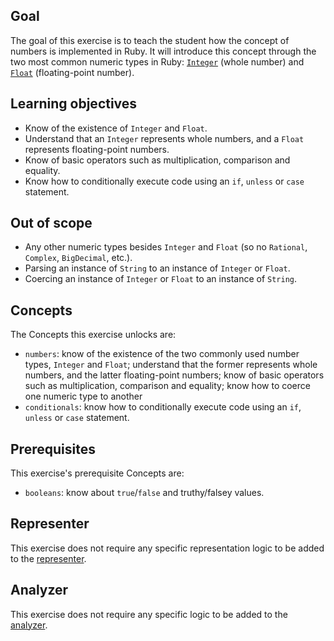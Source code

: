 ## Goal

The goal of this exercise is to teach the student how the concept of numbers is implemented in Ruby. It will introduce this concept through the two most common numeric types in Ruby: [`Integer`][integer-ruby] (whole number) and [`Float`][float-ruby] (floating-point number).

## Learning objectives

- Know of the existence of `Integer` and `Float`.
- Understand that an `Integer` represents whole numbers, and a `Float` represents floating-point numbers.
- Know of basic operators such as multiplication, comparison and equality.
- Know how to conditionally execute code using an `if`, `unless` or `case` statement.

## Out of scope

- Any other numeric types besides `Integer` and `Float` (so no `Rational`, `Complex`, `BigDecimal`, etc.).
- Parsing an instance of `String` to an instance of `Integer` or `Float`.
- Coercing an instance of `Integer` or `Float` to an instance of `String`.

## Concepts

The Concepts this exercise unlocks are:

- `numbers`: know of the existence of the two commonly used number types, `Integer` and `Float`; understand that the former represents whole numbers, and the latter floating-point numbers; know of basic operators such as multiplication, comparison and equality; know how to coerce one numeric type to another
- `conditionals`: know how to conditionally execute code using an `if`, `unless` or `case` statement.

## Prerequisites

This exercise's prerequisite Concepts are:

- `booleans`: know about `true`/`false` and truthy/falsey values.

## Representer

This exercise does not require any specific representation logic to be added to the [representer][representer].

## Analyzer

This exercise does not require any specific logic to be added to the [analyzer][analyzer].

[integer-ruby]: https://ruby-doc.org/core-2.7.1/Integer.html
[float-ruby]: https://ruby-doc.org/core-2.7.1/Float.html
[analyzer]: https://github.com/exercism/ruby-analyzer
[representer]: https://github.com/exercism/ruby-representer
